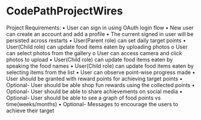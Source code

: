 # CodePathProjectWires


Project Requirements:
•	User can sign in using OAuth login flow
•	New user can create an account and add a profile
•	The current signed in user will be persisted across restarts
•	User(Parent role) can set daily target points
•	User(Child role) can update food items eaten by uploading photos
  o	User can select photos from the gallery
  o	User can access camera and click photos to upload
•	User(Child role) can update food items eaten by speaking the food names
•	User(Child role) can update food items eaten by selecting items from the list
•	User can observe point-wise progress made
•	User should be granted with reward points for achieving target points
•	Optional- User should be able shop fun rewards using the collected points
•	Optional- User should be able to share achievements on social media
•	Optional- User should be able to see a graph of food points vs time(weeks/months)
•	Optional- Messages to encourage the users to achieve their target
